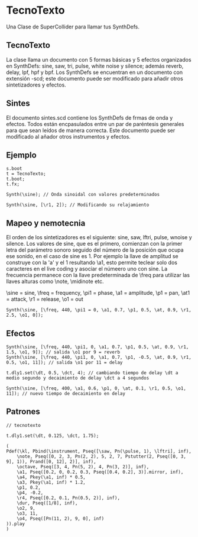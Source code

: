 # TecnoTexto
Una Clase de SuperCollider para llamar tus SynthDefs.

## TecnoTexto
La clase llama un documento con 5 formas básicas y 5 efectos organizados en SynthDefs: sine, saw, tri, pulse, white noise y silence; además reverb, delay, lpf, hpf y bpf. Los SynthDefs se encuentran en un documento con extensión -scd; este documento puede ser modificado para añadir otros sintetizadores y efectos.

## Sintes
El documento sintes.scd contiene los SynthDefs de frmas de onda y efectos. Todos están encpasulados entre un par de paréntesis generales para que sean leídos de manera correcta. Este documento puede ser modificado al añador otros instrumentos y efectos.

## Ejemplo

```
s.boot
t = TecnoTexto;
t.boot;
t.fx;

Synth(\sine); // Onda sinoidal con valores predeterminados

Synth(\sine, [\r1, 2]); // Modificando su relajamiento
```

## Mapeo y nemotecnia

El orden de los sintetizadores es el siguiente: sine, saw, lftri, pulse, wnoise y silence.
Los valores de sine, que es el primero, comienzan con la primer letra del parámetro sonoro seguido del número de la posición que ocupa ese sonido, en el caso de sine es 1. Por ejemplo la llave de amplitud se construye con la 'a' y el 1 resultando \a1, esto permite teclear solo dos caracteres en el live coding y asociar el númeero uno con sine. La frecuencia permanece con la llave predeterminada de \freq para utilizar las llaves alturas como \note, \midinote etc.

\sine = sine, \freq = frequency, \pi1 = phase, \a1 = amplitude, \p1 = pan, \at1 = attack, \r1 = release, \o1 = out

```
Synth(\sine, [\freq, 440, \pi1 = 0, \a1, 0.7, \p1, 0.5, \at, 0.9, \r1, 2.5, \o1, 0]);
```

## Efectos

```
Synth(\sine, [\freq, 440, \pi1, 0, \a1, 0.7, \p1, 0.5, \at, 0.9, \r1, 1.5, \o1, 9]); // salida \o1 por 9 = reverb
Synth(\sine, [\freq, 440, \pi1, 0, \a1, 0.7, \p1, -0.5, \at, 0.9, \r1, 0.5, \o1, 11]); // salida \o1 por 11 = delay

t.dly1.set(\dt, 0.5, \dct, 4); // cambiando tiempo de delay \dt a medio segundo y decaimiento de delay \dct a 4 segundos

Synth(\sine, [\freq, 400, \a1, 0.6, \p1, 0, \at, 0.1, \r1, 0.5, \o1, 11]); // nuevo tiempo de decaimiento en delay
```

## Patrones

```
// tecnotexto

t.dly1.set(\dt, 0.125, \dct, 1.75);

(
Pdef(\kl, Pbind(\instrument, Pseq([\saw, Pn(\pulse, 1), \lftri], inf),
	\note, Pseq([0, 2, 3, Pn(2, 2), 5, 2, 7, Pstutter(2, Pseq([0, 3, 9], 1)), Prand([0, 12], 2)], inf),
	\octave, Pseq([3, 4, Pn(5, 2), 4, Pn(3, 2)], inf),
	\a1, Pseq([0.2, 0, 0.2, 0.3, Pseq([0.4, 0.2], 3)].mirror, inf),
	\a4, Pkey(\a1, inf) * 0.5,
	\a3, Pkey(\a1, inf) * 1.2,
	\p1, 0.2,
	\p4, -0.2,
	\r4, Pseq([0.2, 0.1, Pn(0.5, 2)], inf),
	\dur, Pseq([1/8], inf),
	\o2, 9,
	\o3, 11,
	\o4, Pseq([Pn(11, 2), 9, 0], inf)
)).play
)
```